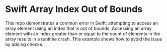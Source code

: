 # Swift Array Index Out of Bounds
This repo demonstrates a common error in Swift: attempting to access an array element using an index that is out of bounds.  Accessing an array element with an index greater than or equal to the count of elements in the array results in a runtime crash. This example shows how to avoid the issue by adding checks.
